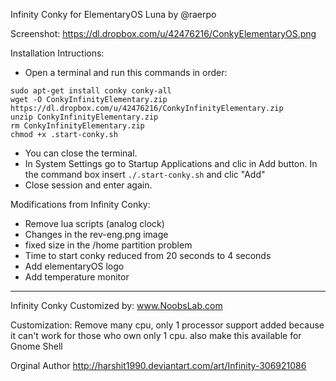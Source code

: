 Infinity Conky for ElementaryOS Luna by @raerpo

Screenshot:
https://dl.dropbox.com/u/42476216/ConkyElementaryOS.png

Installation Intructions:
- Open a terminal and run this commands in order:

```
sudo apt-get install conky conky-all
wget -O ConkyInfinityElementary.zip https://dl.dropbox.com/u/42476216/ConkyInfinityElementary.zip
unzip ConkyInfinityElementary.zip
rm ConkyInfinityElementary.zip
chmod +x .start-conky.sh
```
- You can close the terminal.
- In System Settings go to Startup Applications and clic in Add button. In the command box insert `./.start-conky.sh` and clic "Add"
- Close session and enter again.


Modifications from Infinity Conky:
- Remove lua scripts (analog clock)
- Changes in the rev-eng.png image
- fixed size in the /home partition problem
- Time to start conky reduced from 20 seconds to 4 seconds
- Add elementaryOS logo
- Add temperature monitor

---------------------------------------------------------------------------------------------------

Infinity Conky Customized by: www.NoobsLab.com

Customization: Remove many cpu, only 1 processor support added because it can't work for those who own only 1 cpu.
also make this available for Gnome Shell 

Orginal Author
http://harshit1990.deviantart.com/art/Infinity-306921086
